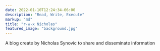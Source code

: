 ```yaml
---
date: 2022-01-10T12:24:34-06:00
description: "Read, Write, Execute"
markup: "md"
title: "r-w-x Nicholas"
featured_image: "background.jpg"
---
```


A blog create by Nicholas Synovic to share and disseminate information

